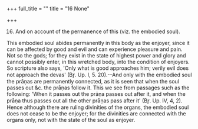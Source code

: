 +++
full_title = ""
title = "16 None"

+++


16. And on account of the permanence of this (viz. the embodied soul).

This embodied soul abides permanently in this body as the enjoyer, since it can be affected by good and evil and can experience pleasure and pain. Not so the gods; for they exist in the state of highest power and glory and cannot possibly enter, in this wretched body, into the condition of enjoyers. So scripture also says, 'Only what is good approaches him; verily evil does not approach the devas' (Br̥. Up. I, 5. 20).--And only with the embodied soul the prāṇas are permanently connected, as it is seen that when the soul passes out &c. the prāṇas follow it. This we see from passages such as the following: 'When it passes out the prāṇa passes out after it, and when the prāṇa thus passes out all the other prāṇas pass after it' (Br̥. Up. IV, 4, 2). Hence although there are ruling divinities of the organs, the embodied soul does not cease to be the enjoyer; for the divinities are connected with the organs only, not with the state of the soul as enjoyer.

